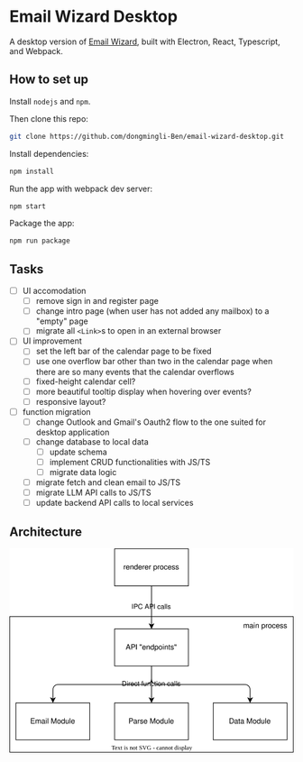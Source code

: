 # Email Wizard Desktop

A desktop version of [Email Wizard](https://github.com/dongmingli-Ben/email-wizard), built with Electron, React, Typescript, and Webpack.

## How to set up

Install `nodejs` and `npm`.

Then clone this repo:

```bash
git clone https://github.com/dongmingli-Ben/email-wizard-desktop.git
```

Install dependencies:

```bash
npm install
```

Run the app with webpack dev server:

```bash
npm start
```

Package the app:

```bash
npm run package
```

## Tasks

- [ ] UI accomodation
  - [ ] remove sign in and register page
  - [ ] change intro page (when user has not added any mailbox) to a "empty" page
  - [ ] migrate all `<Link>`s to open in an external browser
- [ ] UI improvement
  - [ ] set the left bar of the calendar page to be fixed
  - [ ] use one overflow bar other than two in the calendar page when there are so many events that the calendar overflows
  - [ ] fixed-height calendar cell?
  - [ ] more beautiful tooltip display when hovering over events?
  - [ ] responsive layout?
- [ ] function migration
  - [ ] change Outlook and Gmail's Oauth2 flow to the one suited for desktop application
  - [ ] change database to local data
    - [ ] update schema
    - [ ] implement CRUD functionalities with JS/TS
    - [ ] migrate data logic
  - [ ] migrate fetch and clean email to JS/TS
  - [ ] migrate LLM API calls to JS/TS
  - [ ] update backend API calls to local services

## Architecture

![image](docs/architecture.drawio.svg)
